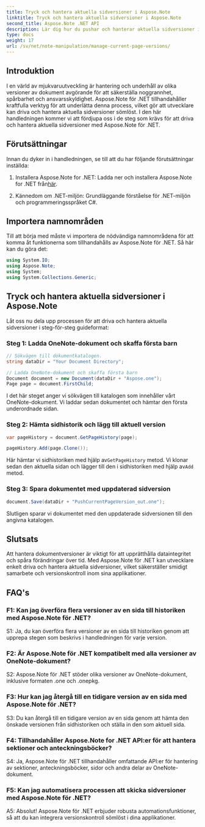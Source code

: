 ```yaml
---
title: Tryck och hantera aktuella sidversioner i Aspose.Note
linktitle: Tryck och hantera aktuella sidversioner i Aspose.Note
second_title: Aspose.Note .NET API
description: Lär dig hur du pushar och hanterar aktuella sidversioner i Aspose.Note för .NET utan ansträngning. Förbättra dokumentversionskontroll och samarbete.
type: docs
weight: 17
url: /sv/net/note-manipulation/manage-current-page-versions/
---
```

## Introduktion

I en värld av mjukvaruutveckling är hantering och underhåll av olika versioner av dokument avgörande för att säkerställa noggrannhet, spårbarhet och ansvarsskyldighet. Aspose.Note för .NET tillhandahåller kraftfulla verktyg för att underlätta denna process, vilket gör att utvecklare kan driva och hantera aktuella sidversioner sömlöst. I den här handledningen kommer vi att fördjupa oss i de steg som krävs för att driva och hantera aktuella sidversioner med Aspose.Note för .NET.

## Förutsättningar

Innan du dyker in i handledningen, se till att du har följande förutsättningar inställda:

1. Installera Aspose.Note for .NET: Ladda ner och installera Aspose.Note for .NET från[här](https://releases.aspose.com/note/net/).

2. Kännedom om .NET-miljön: Grundläggande förståelse för .NET-miljön och programmeringsspråket C#.

## Importera namnområden

Till att börja med måste vi importera de nödvändiga namnområdena för att komma åt funktionerna som tillhandahålls av Aspose.Note för .NET. Så här kan du göra det:

```csharp
using System.IO;
using Aspose.Note;
using System;
using System.Collections.Generic;
```

## Tryck och hantera aktuella sidversioner i Aspose.Note

Låt oss nu dela upp processen för att driva och hantera aktuella sidversioner i steg-för-steg guideformat:

### Steg 1: Ladda OneNote-dokument och skaffa första barn

```csharp
// Sökvägen till dokumentkatalogen.
string dataDir = "Your Document Directory";

// Ladda OneNote-dokument och skaffa första barn
Document document = new Document(dataDir + "Aspose.one");
Page page = document.FirstChild;
```

I det här steget anger vi sökvägen till katalogen som innehåller vårt OneNote-dokument. Vi laddar sedan dokumentet och hämtar den första underordnade sidan.

### Steg 2: Hämta sidhistorik och lägg till aktuell version

```csharp
var pageHistory = document.GetPageHistory(page);

pageHistory.Add(page.Clone());
```

 Här hämtar vi sidhistoriken med hjälp av`GetPageHistory` metod. Vi klonar sedan den aktuella sidan och lägger till den i sidhistoriken med hjälp av`Add` metod.

### Steg 3: Spara dokumentet med uppdaterad sidversion

```csharp
document.Save(dataDir + "PushCurrentPageVersion_out.one");
```

Slutligen sparar vi dokumentet med den uppdaterade sidversionen till den angivna katalogen.

## Slutsats

Att hantera dokumentversioner är viktigt för att upprätthålla dataintegritet och spåra förändringar över tid. Med Aspose.Note för .NET kan utvecklare enkelt driva och hantera aktuella sidversioner, vilket säkerställer smidigt samarbete och versionskontroll inom sina applikationer.

## FAQ's

### F1: Kan jag överföra flera versioner av en sida till historiken med Aspose.Note för .NET?

S1: Ja, du kan överföra flera versioner av en sida till historiken genom att upprepa stegen som beskrivs i handledningen för varje version.

### F2: Är Aspose.Note för .NET kompatibelt med alla versioner av OneNote-dokument?

S2: Aspose.Note för .NET stöder olika versioner av OneNote-dokument, inklusive formaten .one och .onepkg.

### F3: Hur kan jag återgå till en tidigare version av en sida med Aspose.Note för .NET?

S3: Du kan återgå till en tidigare version av en sida genom att hämta den önskade versionen från sidhistoriken och ställa in den som aktuell sida.

### F4: Tillhandahåller Aspose.Note for .NET API:er för att hantera sektioner och anteckningsböcker?

S4: Ja, Aspose.Note för .NET tillhandahåller omfattande API:er för hantering av sektioner, anteckningsböcker, sidor och andra delar av OneNote-dokument.

### F5: Kan jag automatisera processen att skicka sidversioner med Aspose.Note för .NET?

A5: Absolut! Aspose.Note för .NET erbjuder robusta automationsfunktioner, så att du kan integrera versionskontroll sömlöst i dina applikationer.